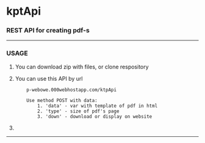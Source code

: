 kptApi
===

### REST API for creating pdf-s

---

### USAGE

1. You can download zip with files, or clone respository

2. You can use this API by url

    ```
        p-webowe.000webhostapp.com/ktpApi

        Use method POST with data:
            1. 'data' - var with template of pdf in html
            2. 'type' - size of pdf's page
            3. 'down' - download or display on website
    ```


3.

---
